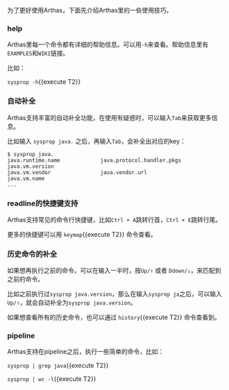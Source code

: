 为了更好使用Arthas，下面先介绍Arthas里的一些使用技巧。

### help

Arthas里每一个命令都有详细的帮助信息。可以用`-h`来查看。帮助信息里有`EXAMPLES`和`WIKI`链接。

比如：

`sysprop -h`{{execute T2}}

### 自动补全

Arthas支持丰富的自动补全功能，在使用有疑惑时，可以输入`Tab`来获取更多信息。

比如输入 `sysprop java.` 之后，再输入`Tab`，会补全出对应的key：

```
$ sysprop java.
java.runtime.name             java.protocol.handler.pkgs    java.vm.version
java.vm.vendor                java.vendor.url               java.vm.name
...
```


### readline的快捷键支持

Arthas支持常见的命令行快捷键，比如`Ctrl + A`跳转行首，`Ctrl + E`跳转行尾。

更多的快捷键可以用 `keymap`{{execute T2}} 命令查看。

### 历史命令的补全

如果想再执行之前的命令，可以在输入一半时，按`Up/↑` 或者 `Ddown/↓`，来匹配到之前的命令。

比如之前执行过`sysprop java.version`，那么在输入`sysprop ja`之后，可以输入`Up/↑`，就会自动补全为`sysprop java.version`。

如果想查看所有的历史命令，也可以通过 `history`{{execute T2}} 命令查看到。


### pipeline

Arthas支持在pipeline之后，执行一些简单的命令，比如：

`sysprop | grep java`{{execute T2}} 

`sysprop | wc -l`{{execute T2}} 